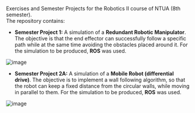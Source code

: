 Exercises and Semester Projects for the Robotics II course of NTUA (8th semester).  
The repository contains:  
- **Semester Project 1:** A simulation of a **Redundant Robotic Manipulator**. The objective is that the end
effector can successfully follow a specific path while at the same time avoiding the obstacles placed around it.
For the simulation to be produced, **ROS** was used.

![image](https://github.com/ThanosTsoukleidis-Karydakis/Robotics-II-Intelligent-Robotic-Systems/assets/106911775/f4ca3d1a-542f-4fef-9375-54eb08a3a825)

- **Semester Project 2A:** A simulation of a **Mobile Robot (differential drive)**. The objective is to implement
a wall following algorithm, so that the robot can keep a fixed distance from the circular walls, while moving in
parallel to them. For the simulation to be produced, **ROS** was used.

![image](https://github.com/ThanosTsoukleidis-Karydakis/Robotics-II-Intelligent-Robotic-Systems/assets/106911775/4720a5c7-7399-4be0-a34f-897d0bfa20cf)

